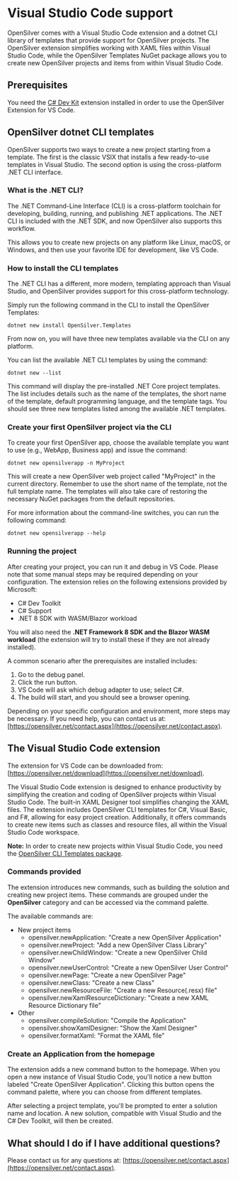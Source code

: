 # Visual Studio Code support

OpenSilver comes with a Visual Studio Code extension and a dotnet CLI library of templates that provide support for OpenSilver projects.
The OpenSilver extension simplifies working with XAML files within Visual Studio Code, while the OpenSilver Templates NuGet package allows you to create new OpenSilver projects and items from within Visual Studio Code.

## Prerequisites

You need the [C# Dev Kit](https://marketplace.visualstudio.com/items?itemName=ms-dotnettools.csdevkit) extension installed in order to use the OpenSilver Extension for VS Code.

## OpenSilver dotnet CLI templates

OpenSilver supports two ways to create a new project starting from a template.
The first is the classic VSIX that installs a few ready-to-use templates in Visual Studio.
The second option is using the cross-platform .NET CLI interface.

### What is the .NET CLI?

The .NET Command-Line Interface (CLI) is a cross-platform toolchain for developing, building, running, and publishing .NET applications.
The .NET CLI is included with the .NET SDK, and now OpenSilver also supports this workflow.

This allows you to create new projects on any platform like Linux, macOS, or Windows, and then use your favorite IDE for development, like VS Code.

### How to install the CLI templates

The .NET CLI has a different, more modern, templating approach than Visual Studio, and OpenSilver provides support for this cross-platform technology.

Simply run the following command in the CLI to install the OpenSilver Templates:

```
dotnet new install OpenSilver.Templates
```

From now on, you will have three new templates available via the CLI on any platform.

You can list the available .NET CLI templates by using the command:

```
dotnet new --list
```

This command will display the pre-installed .NET Core project templates.
The list includes details such as the name of the templates, the short name of the template, default programming language, and the template tags.
You should see three new templates listed among the available .NET templates.

### Create your first OpenSilver project via the CLI

To create your first OpenSilver app, choose the available template you want to use (e.g., WebApp, Business app) and issue the command:

```
dotnet new opensilverapp -n MyProject
```

This will create a new OpenSilver web project called "MyProject" in the current directory.
Remember to use the short name of the template, not the full template name.
The templates will also take care of restoring the necessary NuGet packages from the default repositories.

For more information about the command-line switches, you can run the following command:

```
dotnet new opensilverapp --help
```

### Running the project

After creating your project, you can run it and debug in VS Code.
Please note that some manual steps may be required depending on your configuration.
The extension relies on the following extensions provided by Microsoft:

- C# Dev Toolkit
- C# Support
- .NET 8 SDK with WASM/Blazor workload

You will also need the **.NET Framework 8 SDK and the Blazor WASM workload** (the extension will try to install these if they are not already installed).

A common scenario after the prerequisites are installed includes:

1. Go to the debug panel.
2. Click the run button.
3. VS Code will ask which debug adapter to use; select C#.
4. The build will start, and you should see a browser opening.

Depending on your specific configuration and environment, more steps may be necessary.
If you need help, you can contact us at: [https://opensilver.net/contact.aspx](https://opensilver.net/contact.aspx).

## The Visual Studio Code extension

The extension for VS Code can be downloaded from: [https://opensilver.net/download](https://opensilver.net/download).

The Visual Studio Code extension is designed to enhance productivity by simplifying the creation and coding of OpenSilver projects within Visual Studio Code.
The built-in XAML Designer tool simplifies changing the XAML files. The extension includes OpenSilver CLI templates for C#, Visual Basic, and F#, allowing for easy project creation.
Additionally, it offers commands to create new items such as classes and resource files, all within the Visual Studio Code workspace.

**Note:** In order to create new projects within Visual Studio Code, you need the [OpenSilver CLI Templates package](https://www.nuget.org/packages/OpenSilver.Templates).

### Commands provided

The extension introduces new commands, such as building the solution and creating new project items.
These commands are grouped under the **OpenSilver** category and can be accessed via the command palette.

The available commands are:

- New project items
  - opensilver.newApplication: "Create a new OpenSilver Application"
  - opensilver.newProject: "Add a new OpenSilver Class Library"
  - opensilver.newChildWindow: "Create a new OpenSilver Child Window"
  - opensilver.newUserControl: "Create a new OpenSilver User Control"
  - opensilver.newPage: "Create a new OpenSilver Page"
  - opensilver.newClass: "Create a new Class"
  - opensilver.newResourceFile: "Create a new Resource(.resx) file"
  - opensilver.newXamlResourceDictionary: "Create a new XAML Resource Dictionary file"
- Other
  - opensilver.compileSolution: "Compile the Application"
  - opensilver.showXamlDesigner: "Show the Xaml Designer"
  - opensilver.formatXaml: "Format the XAML file"


### Create an Application from the homepage

The extension adds a new command button to the homepage.
When you open a new instance of Visual Studio Code, you'll notice a new button labeled "Create OpenSilver Application".
Clicking this button opens the command palette, where you can choose from different templates.

After selecting a project template, you'll be prompted to enter a solution name and location.
A new solution, compatible with Visual Studio and the C# Dev Toolkit, will then be created.

## What should I do if I have additional questions?

Please contact us for any questions at: [https://opensilver.net/contact.aspx](https://opensilver.net/contact.aspx).
